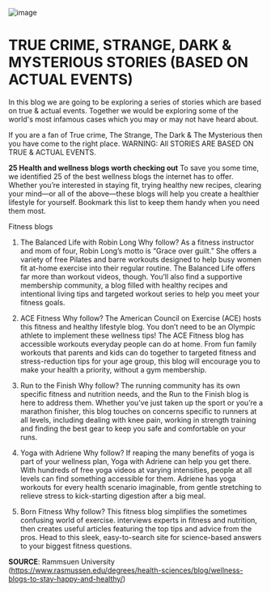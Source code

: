 ![image](https://github.com/23W-GBAC/udehadaeze/assets/148863379/cbc2afc0-6a5c-4103-adcf-0df6033cdae9)

# TRUE CRIME, STRANGE, DARK & MYSTERIOUS STORIES (BASED ON ACTUAL EVENTS)
In this blog we are going to be exploring a series of stories which are based on true & actual events. Together we would be exploring some of the world's most infamous cases which you may or may not have heard about.

If you are a fan of True crime, The Strange, The Dark & The Mysterious then you have come to the right place. 
WARNING: All STORIES ARE BASED ON TRUE & ACTUAL EVENTS.

**25 Health and wellness blogs worth checking out**
To save you some time, we identified 25 of the best wellness blogs the internet has to offer. Whether you’re interested in staying fit, trying healthy new recipes, clearing your mind—or all of the above—these blogs will help you create a healthier lifestyle for yourself. Bookmark this list to keep them handy when you need them most.

Fitness blogs
1. The Balanced Life with Robin Long
Why follow? As a fitness instructor and mom of four, Robin Long’s motto is “Grace over guilt.” She offers a variety of free Pilates and barre workouts designed to help busy women fit at-home exercise into their regular routine. The Balanced Life offers far more than workout videos, though. You’ll also find a supportive membership community, a blog filled with healthy recipes and intentional living tips and targeted workout series to help you meet your fitness goals.

2. ACE Fitness
Why follow? The American Council on Exercise (ACE) hosts this fitness and healthy lifestyle blog. You don’t need to be an Olympic athlete to implement these wellness tips! The ACE Fitness blog has accessible workouts everyday people can do at home. From fun family workouts that parents and kids can do together to targeted fitness and stress-reduction tips for your age group, this blog will encourage you to make your health a priority, without a gym membership.

3. Run to the Finish
Why follow? The running community has its own specific fitness and nutrition needs, and the Run to the Finish blog is here to address them. Whether you’ve just taken up the sport or you’re a marathon finisher, this blog touches on concerns specific to runners at all levels, including dealing with knee pain, working in strength training and finding the best gear to keep you safe and comfortable on your runs.

4. Yoga with Adriene
Why follow? If reaping the many benefits of yoga is part of your wellness plan, Yoga with Adriene can help you get there. With hundreds of free yoga videos at varying intensities, people at all levels can find something accessible for them. Adriene has yoga workouts for every health scenario imaginable, from gentle stretching to relieve stress to kick-starting digestion after a big meal.

5. Born Fitness
Why follow? This fitness blog simplifies the sometimes confusing world of exercise. interviews experts in fitness and nutrition, then creates useful articles featuring the top tips and advice from the pros. Head to this sleek, easy-to-search site for science-based answers to your biggest fitness questions.

**SOURCE**: Rammsuen University (https://www.rasmussen.edu/degrees/health-sciences/blog/wellness-blogs-to-stay-happy-and-healthy/)
